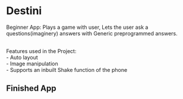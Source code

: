 # Destini


Beginner App: Plays a game with user, Lets the user ask a questions(imaginery) answers with Generic preprogrammed answers. <br/><br/>

Features used in the Project: </br>
	-	Auto layout </br>
	-	Image manipulation </br>
	-	Supports an inbuilt Shake function of the phone </br>

## Finished App
